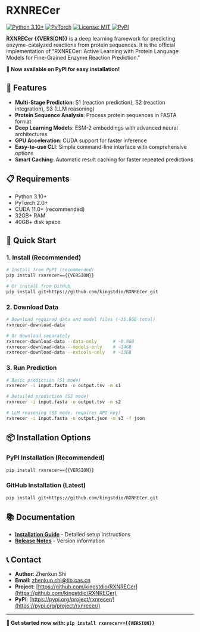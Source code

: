 # RXNRECer

[![Python 3.10+](https://img.shields.io/badge/python-3.10+-blue.svg)](https://www.python.org/downloads/)
[![PyTorch](https://img.shields.io/badge/PyTorch-2.0+-red.svg)](https://pytorch.org/)
[![License: MIT](https://img.shields.io/badge/License-MIT-yellow.svg)](https://opensource.org/licenses/MIT)
[![PyPI](https://img.shields.io/badge/PyPI-rxnrecer-blue.svg)](https://pypi.org/project/rxnrecer/)

**RXNRECer {{VERSION}}** is a deep learning framework for predicting enzyme-catalyzed reactions from protein sequences.
It is the official implementation of "RXNRECer: Active Learning with Protein Language Models for Fine-Grained Enzyme Reaction Prediction."

**🎉 Now available on PyPI for easy installation!**

## 🚀 Features

- **Multi-Stage Prediction**: S1 (reaction prediction), S2 (reaction integration), S3 (LLM reasoning)
- **Protein Sequence Analysis**: Process protein sequences in FASTA format
- **Deep Learning Models**: ESM-2 embeddings with advanced neural architectures
- **GPU Acceleration**: CUDA support for faster inference
- **Easy-to-use CLI**: Simple command-line interface with comprehensive options
- **Smart Caching**: Automatic result caching for faster repeated predictions

## 📋 Requirements

- Python 3.10+
- PyTorch 2.0+
- CUDA 11.0+ (recommended)
- 32GB+ RAM
- 40GB+ disk space

## 🚀 Quick Start

### 1. Install (Recommended)

```bash
# Install from PyPI (recommended)
pip install rxnrecer=={{VERSION}}

# Or install from GitHub
pip install git+https://github.com/kingstdio/RXNRECer.git
```

### 2. Download Data

```bash
# Download required data and model files (~35.8GB total)
rxnrecer-download-data

# Or download separately
rxnrecer-download-data --data-only      # ~8.8GB
rxnrecer-download-data --models-only    # ~14GB
rxnrecer-download-data --extools-only   # ~13GB
```

### 3. Run Prediction

```bash
# Basic prediction (S1 mode)
rxnrecer -i input.fasta -o output.tsv -m s1

# Detailed prediction (S2 mode)
rxnrecer -i input.fasta -o output.tsv -m s2

# LLM reasoning (S3 mode, requires API key)
rxnrecer -i input.fasta -o output.json -m s3 -f json
```

## 📦 Installation Options

### PyPI Installation (Recommended)
```bash
pip install rxnrecer=={{VERSION}}
```

### GitHub Installation (Latest)
```bash
pip install git+https://github.com/kingstdio/RXNRECer.git
```

## 📚 Documentation

- **[Installation Guide](docs/INSTALL.md)** - Detailed setup instructions
- **[Release Notes](docs/RELEASE_NOTES.md)** - Version information

## 📞 Contact

- **Author**: Zhenkun Shi
- **Email**: zhenkun.shi@tib.cas.cn
- **Project**: [https://github.com/kingstdio/RXNRECer](https://github.com/kingstdio/RXNRECer)
- **PyPI**: [https://pypi.org/project/rxnrecer/](https://pypi.org/project/rxnrecer/)

---

**🎯 Get started now with: `pip install rxnrecer=={{VERSION}}`**
